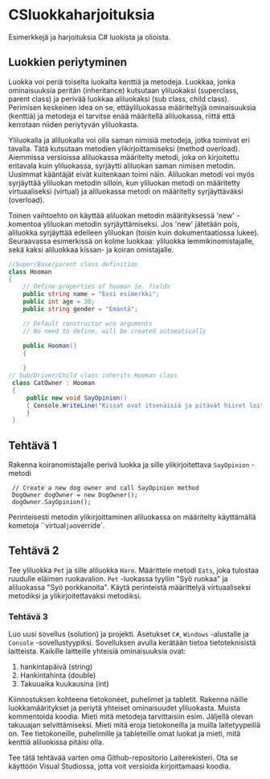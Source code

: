 # CSluokkaharjoituksia 
Esimerkkejä ja harjoituksia C# luokista ja olioista. 

## Luokkien periytyminen
Luokka voi periä toiselta luokalta kenttiä ja metodeja. Luokkaa, jonka ominaisuuksia peritän (inheritance) kutsutaan yliluokaksi (superclass, parent class) ja perivää luokkaa aliluokaksi (sub class, child class). Perimisen keskeinen idea on se, ettäyliluokassa määriteltyjä ominaisuuksia (kenttiä) ja metodeja ei tarvitse enää määritellä aliluokassa, riittä että kerrotaan niiden periytyvän yliluokasta.  

Yliluokalla ja aliluokalla voi olla saman nimisiä metodeja, jotka toimivat eri tavalla. Tätä kutsutaan metodien ylikirjoittamiseksi (method overload). Aiemmissa versioissa aliluokassa määritelty metodi, joka on kirjoitettu eritavala kuin yliluokassa, syrjäytti aliluokan saman nimisen metodin. Uusimmat kääntäjät eivät kuitenkaan toimi näin. Aliluokan metodi voi myös syrjäyttää yliluokan metodin silloin, kun yliluokan metodi on määritetty virtuaaliseksi (virtual) ja aliluokassa metodi on määritelty syrjäyttäväksi (overload). 

Toinen vaihtoehto on käyttää aliluokan metodin määrityksessä 'new' -komentoa yliluokan metodin syrjäyttämiseksi. Jos 'new' jätetään pois, aliluokka syrjäyttää edelleen yliluokan (toisin kuin dokumentaatiossa lukee). Seuraavassa esimerkissä on kolme luokkaa: yliluokka lemmikinomistajalle, sekä kaksi aliluokkaa kissan- ja koiran omistajalle. 

```csharp
//Super/Base/parent class definition
class Hooman
{
    // Define properties of hooman ie. fields
    public string name = "Essi esimerkki";
    public int age = 30;
    public string gender = "Emäntä";

    // Default constructor w/o arguments
    // No need to define, will be created automatically 

    public Hooman()
    { 
        
    }
// Sub/Driver/Child class inherits Hooman class
 class CatOwner : Hooman
 {
     public new void SayOpinion()
     { Console.WriteLine("Kissat ovat itsenäisiä ja pitävät hiiret loitolla.");
     }
 }
```

## Tehtävä 1
Rakenna koiranomistajalle perivä luokka ja sille ylikirjoitettava `SayOpinion` -metodi

```
 // Create a new dog owner and call SayOpinion method
 DogOwner dogOwner = new DogOwner();
 dogOwner.SayOpinion();
```
Perinteisesti metodin ylikirjoittaminen aliluokassa on määritelty käyttämällä kometoja ``virtual` ja `override`.

## Tehtävä 2
Tee yliluokka `Pet` ja sille aliluokka `Hare`. Määrittele metodi `Eats`, joka tulostaa ruudulle eläimen ruokavalion. `Pet` -luokassa tyyliin "Syö ruokaa" ja aliluokassa "Syö porkkanoita". Käytä perinteistä määrittelyä virtuaaliseksi metodiksi ja ylikirjoitettavaksi metodiksi.

### Tehtävä 3 
Luo uusi sovellus (solution) ja projekti. Asetukset `C#`, `Windows` -alustalle ja `Console` -sovellustyypiksi. Sovelluksen avulla kerätään tietoa tietoteknisistä laitteista. Kaikille laitteille yhteisiä ominaisuuksia ovat:

1. hankintapäivä (string)
2. Hankintahinta (double)
3. Takuuaika kuukausina (int)

Kiinnostuksen kohteena tietokoneet, puhelimet ja tabletit. Rakenna näille luokkamääritykset ja periytä yhteiset ominaisuudet yliluokasta. Muista kommentoida koodia. Mieti mitä metodeja tarvittaisiin esim. Jäljellä olevan takuuajan selvittämiseksi. Mieti mitä eroja tietokoneilla ja muilla laitetyypeillä on. Tee tietokoneille, puhelimille ja tableteille omat luokat ja mieti, mitä kenttiä aliluokissa pitäisi olla. 

Tee tätä tehtävää varten oma Github-repositorio Laiterekisteri. Ota se käyttöön Visual Studiossa, jotta voit versioida kirjoittamaasi koodia. 
